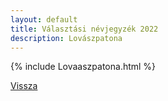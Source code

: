 ```yaml
---
layout: default
title: Választási névjegyzék 2022
description: Lovászpatona
---
```


{% include Lovaaszpatona.html %}

[Vissza](./)